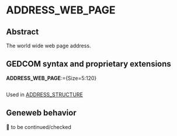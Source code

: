 ﻿# ADDRESS_WEB_PAGE
## Abstract
The world wide web page address.


## GEDCOM syntax and proprietary extensions

**ADDRESS_WEB_PAGE**:={Size=5:120}
<pre>
</pre>
Used in <a href=Ged.ADDRESS_STRUCTURE.md>ADDRESS_STRUCTURE</a><br />


## Geneweb behavior



🚧 to be continued/checked


